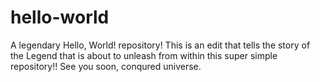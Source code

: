 # hello-world


A legendary Hello, World! repository!
This is an edit that tells the story of the Legend that is about to unleash from within this super simple repository!!
See you soon, conqured universe.
